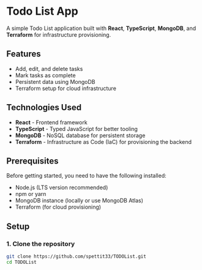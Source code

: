 # Todo List App

A simple Todo List application built with **React**, **TypeScript**, **MongoDB**, and **Terraform** for infrastructure provisioning.

## Features
- Add, edit, and delete tasks
- Mark tasks as complete
- Persistent data using MongoDB
- Terraform setup for cloud infrastructure

## Technologies Used
- **React** - Frontend framework
- **TypeScript** - Typed JavaScript for better tooling
- **MongoDB** - NoSQL database for persistent storage
- **Terraform** - Infrastructure as Code (IaC) for provisioning the backend

## Prerequisites

Before getting started, you need to have the following installed:

- Node.js (LTS version recommended)
- npm or yarn
- MongoDB instance (locally or use MongoDB Atlas)
- Terraform (for cloud provisioning)

## Setup

### 1. Clone the repository

```bash
git clone https://github.com/spettit33/TODOList.git
cd TODOList
